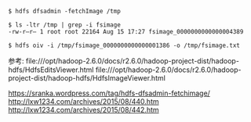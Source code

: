 ```
$ hdfs dfsadmin -fetchImage /tmp

$ ls -ltr /tmp | grep -i fsimage
-rw-r–r– 1 root root 22164 Aug 15 17:27 fsimage_0000000000000004389

$ hdfs oiv -i /tmp/fsimage_0000000000000001386 -o /tmp/fsimage.txt
```

参考:
file:///opt/hadoop-2.6.0/docs/r2.6.0/hadoop-project-dist/hadoop-hdfs/HdfsEditsViewer.html
file:///opt/hadoop-2.6.0/docs/r2.6.0/hadoop-project-dist/hadoop-hdfs/HdfsImageViewer.html

https://sranka.wordpress.com/tag/hdfs-dfsadmin-fetchimage/
http://lxw1234.com/archives/2015/08/440.htm
http://lxw1234.com/archives/2015/08/442.htm